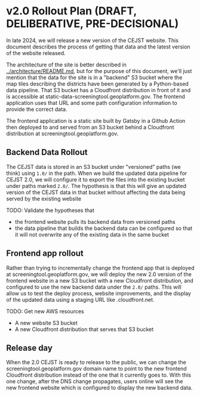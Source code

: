 # v2.0 Rollout Plan (DRAFT, DELIBERATIVE, PRE-DECISIONAL)

In late 2024, we will release a new version of the CEJST website. This
document describes the process of getting that data and the latest version
of the website released.

The architecture of the site is better described in
[../architecture/README.md](../architecture/README.md), but for the purpose of
this document, we'll just mention that the data for the site is in a "backend"
S3 bucket where the map tiles describing the districts have been generated by
a Python-based data pipeline. That S3 bucket has a Cloudfront distribution in
front of it and is accessible at static-data-screeningtool.geoplatform.gov.
The frontend application uses that URL and some path configuration information
to provide the correct data.

The frontend application is a static site built by Gatsby in a Github Action
then deployed to and served from an S3 bucket behind a Cloudfront distribution at
screeningtool.geoplatform.gov.

## Backend Data Rollout

The CEJST data is stored in an S3 bucket under "versioned" paths (we think)
using `1.0/` in the path. When we build the updated data pipeline for CEJST
2.0, we will configure it to export the files into the existing bucket under
paths marked `2.0/`. The hypothesis is that this will give an updated version
of the CEJST data in that bucket without affecting the data being served by
the existing website

TODO: Validate the hypotheses that
  - the frontend website pulls its backend data from versioned paths
  - the data pipeline that builds the backend data can be configured
    so that it will not overwrite any of the existing data in the same
    bucket

## Frontend app rollout

Rather than trying to incrementally change the frontend app that is deployed
at screeningtool.geoplatform.gov, we will deploy the new 2.0 version of the
frontend website in a new S3 bucket with a new Cloudfront distribution, and
configured to use the new backend data under the `2.0/` paths. This
will allow us to test the deploy process, website improvements, and the
display of the updated data using a staging URL like
<random-string-of-letters>.cloudfront.net.

TODO: Get new AWS resources
  - A new website S3 bucket
  - A new Cloudfront distribution that serves that S3 bucket

## Release day

When the 2.0 CEJST is ready to release to the public, we can change the
screeningtool.geoplatform.gov domain name to point to the new frontend
Cloudfront distribution instead of the one that it currently goes to. With
this one change, after the DNS change propagates, users online will see the
new frontend website which is configured to display the new backend data.
